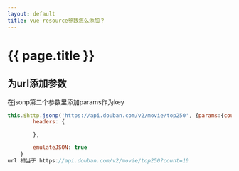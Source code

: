 ```yaml
---
layout: default
title: vue-resource参数怎么添加？
---
```


# {{ page.title }}

## 为url添加参数
在jsonp第二个参数里添加params作为key
```javascript
this.$http.jsonp('https://api.douban.com/v2/movie/top250', {params:{count:10}}, {
        headers: {

        },

        emulateJSON: true
    }
url 相当于 https://api.douban.com/v2/movie/top250?count=10
```
